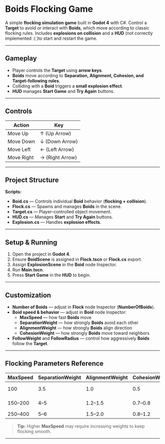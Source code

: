 # **Boids Flocking Game**

A simple **flocking simulation game** built in **Godot 4** with C#. Control a **Target** to avoid or interact with **Boids**, which move according to classic flocking rules. Includes **explosions on collision** and a **HUD** (not correctly implemented :( )to start and restart the game.  

---

## **Gameplay**

- Player controls the **Target** using **arrow keys**.  
- **Boids** move according to **Separation, Alignment, Cohesion, and Target-following rules**.  
- Colliding with a **Boid** triggers a **small explosion effect**.  
- **HUD** manages **Start Game** and **Try Again** buttons.  

---

## **Controls**

| **Action**      | **Key**        |
|-----------------|----------------|
| Move Up         | ↑ (Up Arrow)   |
| Move Down       | ↓ (Down Arrow) |
| Move Left       | ← (Left Arrow) |
| Move Right      | → (Right Arrow) |

---

## **Project Structure**


**Scripts:**

- **Boid.cs** — Controls individual **Boid** behavior (**flocking + collision**).  
- **Flock.cs** — Spawns and manages **Boids** in the scene.  
- **Target.cs** — Player-controlled object movement.  
- **HUD.cs** — Manages **Start** and **Try Again** buttons.  
- **Explosion.cs** — Handles **explosion effects**.  

---

## **Setup & Running**

1. Open the project in **Godot 4**.  
2. Ensure **BoidScene** is assigned in **Flock.tscn** or **Flock.cs** export.  
3. Assign **ExplosionScene** in the **Boid** node Inspector.  
4. Run **Main.tscn**.  
5. Press **Start Game** in the **HUD** to begin.  

---

## **Customization**

- **Number of Boids** — adjust in **Flock** node Inspector (**NumberOfBoids**).  
- **Boid speed & behavior** — adjust in **Boid** node Inspector:  
  - **MaxSpeed** — how fast **Boids** move  
  - **SeparationWeight** — how strongly **Boids** avoid each other  
  - **AlignmentWeight** — how strongly **Boids** align direction  
  - **CohesionWeight** — how strongly **Boids** move toward neighbors  
- **FollowWeight** and **FollowRadius** — control how aggressively **Boids** follow the **Target**.  

---

## **Flocking Parameters Reference**

| **MaxSpeed** | **SeparationWeight** | **AlignmentWeight** | **CohesionWeight** | **Notes** |
|--------------|--------------------|-------------------|------------------|-----------|
| 100          | 3.5                | 1.0               | 0.5              | Default slow speed |
| 150–200      | 4–5                | 1.2–1.5           | 0.7–0.8          | Medium speed |
| 250–400      | 5–6                | 1.5–2.0           | 0.8–1.2          | Fast/chaotic |

> **Tip:** Higher **MaxSpeed** may require increasing weights to keep flocking smooth.  

---


